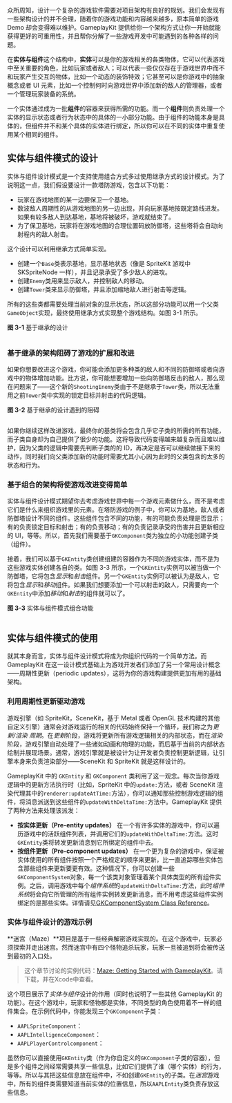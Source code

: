 众所周知，设计一个复杂的游戏软件需要对项目架构有良好的规划。我们会发现有一些架构设计的并不合理，随着你的游戏功能和内容越来越多，原本简单的游戏 Demo 却会变得难以维护。GameplayKit 提供给你一个架构方式让你一开始就能获得更好的可重用性，并且帮你分解了一些游戏开发中可能遇到的各种各样的问题。

在**实体与组件**这个结构中，**实体**可以是你的游戏相关的各类物体，它可以代表游戏中至关重要的角色，比如玩家或者敌人；可以代表一些仅仅存在于游戏世界中而不和玩家产生交互的物体，比如一个动态的装饰特效；它甚至可以是你游戏中的抽象概念或者 UI 元素，比如一个控制何时向游戏世界中添加新的敌人的管理器，或者一个管理玩家装备的系统。

一个实体通过成为一批**组件**的容器来获得所需的功能。而一个**组件**则负责处理一个实体的显示状态或者行为状态中的具体的一小部分功能。由于组件的功能本身是具体的，但组件并不和某个具体的实体进行绑定，所以你可以在不同的实体中重复使用某个相同的组件。

## 实体与组件模式的设计

实体与组件设计模式是一个支持使用组合方式多过使用继承方式的设计模式。为了说明这一点，我们假设要设计一款塔防游戏，包含以下功能：

- 玩家在游戏地图的某一边要保卫一个基地。
- 数波敌人周期性的从游戏地图的另一边出现，并向玩家基地按既定路线进发。如果有较多敌人到达基地，基地将被破坏，游戏就结束了。
- 为了保卫基地，玩家将在游戏地图的合理位置码放防御塔，这些塔将会自动向射程内的敌人射击。

这个设计可以利用继承方式简单实现。

- 创建一个`Base`类表示基地，显示基地状态（像是 SpriteKit 游戏中 SKSpriteNode 一样），并且记录承受了多少敌人的进攻。
- 创建`Enemy`类用来显示敌人，并控制敌人的移动。
- 创建`Tower`类来显示防御塔，并且添加缩地敌人进行射击等逻辑。

所有的这些类都需要处理当前对象的显示状态，所以这部分功能可以用一个父类`GameObject`实现，最终使用继承方式实现整个游戏结构。如图 3-1 所示。

**图 3-1** 基于继承的设计

![]()

### 基于继承的架构阻碍了游戏的扩展和改进

如果你想要改进这个游戏，你可能会添加更多种类的敌人和不同的防御塔或者向游戏中的物体增加功能。比方说，你可能想要增加一些向防御塔反击的敌人，那么现在问题来了——这个新的`ShootingEnemy`类由于不是继承于`Tower`类，所以无法重用之前`Tower`类中实现的锁定目标并射击的代码逻辑。

**图 3-2** 基于继承的设计遇到的阻碍

![]()

如果你继续这样改进游戏，最终你的基类将会包含几乎它子类的所需的所有功能，而子类自身却为自己提供了很少的功能。这将导致代码变得越来越复杂而且难以维护，因为父类的逻辑中需要先判断子类的的 ID，再决定是否可以继续做接下来的动作，同时我们向父类添加新的功能时需要尤其小心因为此时的父类包含的太多的状态和行为。

### 基于组合的架构将使游戏改进变得简单

实体与组件设计模式期望你去考虑游戏世界中每一个游戏元素做什么，而不是考虑它们是什么来组织游戏里的元素。在塔防游戏的例子中，你可以为基地，敌人或者防御塔设计不同的组件。这些组件包含不同的功能，有的可能负责处理是否显示；有的负责锁定目标和射击；有的负责移动；有的负责记录承受的伤害并且更新相应的 UI，等等。所以，首先我们需要基于`GKComponent`类为独立的小功能创建子类（组件）。

接着，我们可以基于`GKEntity`类创建组建的容器作为不同的游戏实体，而不是为这些游戏实体创建各自的类。如图 3-3 所示，一个`GKEntity`实例可以被当做一个防御塔，它将包含*显示*和*射击*组件。另一个`GKEntity`实例可以被认为是敌人，它将包含*显示*和*移动*组件。如果我们想要添加一个可以射击的敌人，只需要向一个`GKEntity`中添加*移动*和*射击*的组件就可以了。

**图 3-3** 实体与组件模式组合功能

![]()

## 实体与组件模式的使用

就其本身而言，实体与组件设计模式将成为你组织代码的一个简单方法。而 GameplayKit 在这一设计模式基础上为游戏开发者们添加了另一个常用设计概念——周期性更新（periodic updates），这将为你的游戏构建提供更加有用的基础架构。

### 利用周期性更新驱动游戏

游戏引擎（如 SpriteKit，SceneKit，基于 Metal 或者 OpenGL 技术构建的其他自定义引擎）通常会对游戏运行的相关的代码始终保持一个循环，我们称之为*更新/渲染 周期*。在*更新*阶段，游戏将更新所有游戏逻辑相关的内部状态，而在*渲染*阶段，游戏引擎自动处理了一些诸如动画和物理的功能，而后基于当前的内部状态绘制并展现场景。通常，游戏引擎就是被设计为让开发者负责控制更新逻辑，让引擎本身来负责渲染部分——SceneKit 和 SpriteKit 就是这样设计的。

GameplayKit 中的 `GKEntity` 和 `GKComponent` 类利用了这一观念。每次当你游戏逻辑中的更新方法执行时（比如，SpriteKit 中的`update:`方法，或者 SceneKit 渲染代理其中的`renderer:updateAtTime:`方法），你可以通知那些控制游戏逻辑的组件，将消息派送到这些组件的`updateWithDeltaTime:`方法中。GameplayKit 提供了两种方法来处理该派发：

- **按实体更新（Pre-entity updates）** 在一个有许多实体的游戏中，你可以遍历游戏中的活跃组件列表，并调用它们的`updateWithDeltaTime:`方法。这时`GKEntity`类将转发更新消息到它所绑定的组件中去。
- **按组件更新（Pre-component updates）** 在一个更为复杂的游戏中，保证被实体使用的所有组件按照一个严格规定的顺序来更新，比一直追踪哪些实体包含那些组件来更新要更有效。这种情况下，你可以创建一些`GKComponentSystem`对象，每一个该类对象管理着某个具体类型的所有组件实例。之后，调用游戏中每个*组件系统*的`updateWithDeltaTime:`方法，此时*组件系统*将会向它所管理的所有组件实例转发更新消息，而不用考虑这些组件实例绑定的是那些实体。详情请见[GKComponentSystem Class Reference](https://developer.apple.com/library/prerelease/ios/documentation/GameplayKit/Reference/GKComponentSystem_Class/index.html#//apple_ref/doc/uid/TP40015212)。

### 实体与组件设计的游戏示例

**迷宫（Maze）**项目是基于一些经典解密游戏实现的。在这个游戏中，玩家必须探索并走出迷宫。然而迷宫中有四个怪物追杀玩家，玩家一旦被追到将会被传送到最初的入口处。

> 这个章节讨论的实例代码：[Maze: Getting Started with GameplayKit](https://developer.apple.com/sample-code/wwdc/2015/downloads/Maze.zip)。请下载，并在Xcode中查看。

这个项目展示了*实体与组件*设计的作用（同时也说明了一些其他 GameplayKit 的功能）。在这个游戏中，玩家和怪物都是实体，不同类型的角色使用着不一样的组件集合。在示例代码中，你能发现三个`GKComponent`子类：

- `AAPLSpriteComponent`：
- `AAPLIntelligenceComponent`：
- `AAPLPlayerControlcomponent`：

虽然你可以直接使用`GKEntity`类（作为你自定义的`GKComponent`子类的容器），但是多个组件之间经常需要共享一些信息，比如它们提供了谁（哪个实体）的行为，等等。所以与其把这些信息放在组件中，不如创建`GKEntity`的子类。在*迷宫*游戏中，所有的组件类需要知道当前实体的位置信息，所以`AAPLEntity`类负责存放这些信息。
